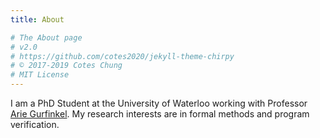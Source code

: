 ```yaml
---
title: About

# The About page
# v2.0
# https://github.com/cotes2020/jekyll-theme-chirpy
# © 2017-2019 Cotes Chung
# MIT License
---
```


I am a PhD Student at the University of Waterloo working with Professor [Arie Gurfinkel](https://arieg.bitbucket.io/). My research interests are in formal methods and program verification. 
